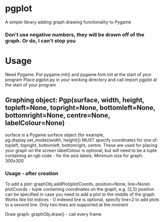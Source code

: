 # pgplot
 A simple library adding graph drawing functionality to Pygame

### Don't use negative numbers, they will be drawn off of the graph. Or do, I can't stop you

# Usage
Need Pygame. Put pygame.init() and pygame.font.init at the start of your program
Place pgplot.py in your working directory and call import pgplot at the start of your program

## Graphing object: Pgp(surface, width, height, topleft=None, topright=None, bottomleft=None, bottomright=None, centre=None, labelColour=None)
surface is a Pygame surface object (for example, pg.display.set_mode((width, height)))
MUST specify coordinates for one of: topleft, topright, bottomleft, bottomright, centre. These are used for placing your graph on the screen
labelColour is optional, but will need to be a tuple containing an rgb code - for the axis labels.
Minimum size for graph: 300x300

### Usage - after creation
To add a plot: graphObj.addPlot(plotCoords, position=None, line=None)
plotCoords - tuple containing coordinates on the graph, e.g. (2,5)
position can be specified in case you need to add a plot to the middle of the graph. Works like list indices - 0 indexed
line is optional, specify line=2 to add plots to a second line. Only two lines are supported at the moment

Draw graph: graphObj.draw() - call every frame
